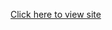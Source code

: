 [Click here to view site](https://raw.githack.com/myles-i/multi-airport-flight-search/master/index.html)


